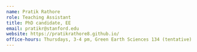 ```yaml
---
name: Pratik Rathore
role: Teaching Assistant
title: PhD candidate, EE
email: pratikr@stanford.edu
website: https://pratikrathore8.github.io/
office-hours: Thursdays, 3-4 pm, Green Earth Sciences 134 (tentative)
---
```

